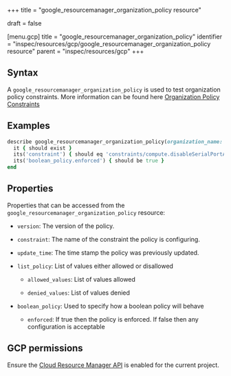 +++
title = "google_resourcemanager_organization_policy resource"

draft = false


[menu.gcp]
title = "google_resourcemanager_organization_policy"
identifier = "inspec/resources/gcp/google_resourcemanager_organization_policy resource"
parent = "inspec/resources/gcp"
+++

## Syntax

A `google_resourcemanager_organization_policy` is used to test organization policy constraints. More information can be found here [Organization Policy Constraints](https://cloud.google.com/resource-manager/docs/organization-policy/org-policy-constraints)

## Examples

```ruby
describe google_resourcemanager_organization_policy(organization_name: "organizations/123456789", constraint: "constraints/compute.disableSerialPortAccess") do
  it { should exist }
  its('constraint') { should eq 'constraints/compute.disableSerialPortAccess' }
  its('boolean_policy.enforced') { should be true }
end
```

## Properties

Properties that can be accessed from the `google_resourcemanager_organization_policy` resource:

  * `version`: The version of the policy.

  * `constraint`: The name of the constraint the policy is configuring.

  * `update_time`: The time stamp the policy was previously updated.

  * `list_policy`: List of values either allowed or disallowed

    * `allowed_values`: List of values allowed

    * `denied_values`: List of values denied

  * `boolean_policy`: Used to specify how a boolean policy will behave

    * `enforced`: If true then the policy is enforced. If false then any configuration is acceptable



## GCP permissions

Ensure the [Cloud Resource Manager API](https://console.cloud.google.com/apis/library/cloudresourcemanager.googleapis.com/) is enabled for the current project.
